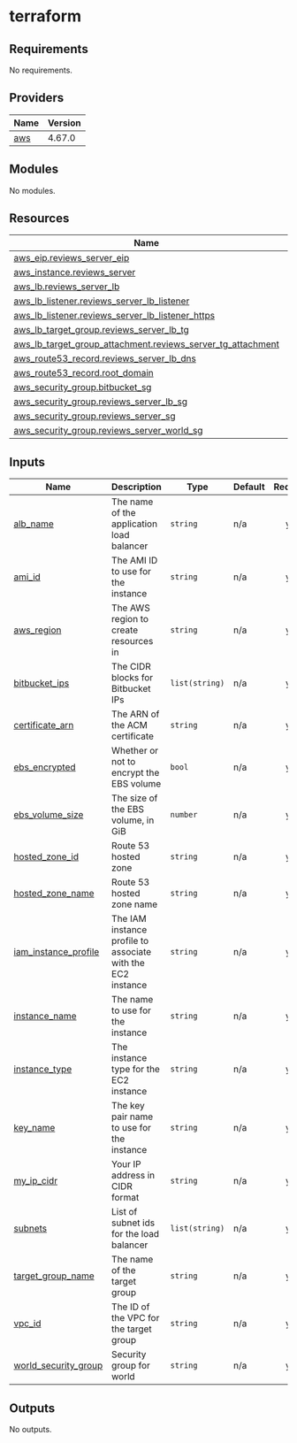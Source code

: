 # terraform

<!-- BEGINNING OF PRE-COMMIT-TERRAFORM DOCS HOOK -->

## Requirements

No requirements.

## Providers

| Name                                             | Version |
| ------------------------------------------------ | ------- |
| <a name="provider_aws"></a> [aws](#provider_aws) | 4.67.0  |

## Modules

No modules.

## Resources

| Name                                                                                                                                                                  | Type     |
| --------------------------------------------------------------------------------------------------------------------------------------------------------------------- | -------- |
| [aws_eip.reviews_server_eip](https://registry.terraform.io/providers/hashicorp/aws/latest/docs/resources/eip)                                                         | resource |
| [aws_instance.reviews_server](https://registry.terraform.io/providers/hashicorp/aws/latest/docs/resources/instance)                                                   | resource |
| [aws_lb.reviews_server_lb](https://registry.terraform.io/providers/hashicorp/aws/latest/docs/resources/lb)                                                            | resource |
| [aws_lb_listener.reviews_server_lb_listener](https://registry.terraform.io/providers/hashicorp/aws/latest/docs/resources/lb_listener)                                 | resource |
| [aws_lb_listener.reviews_server_lb_listener_https](https://registry.terraform.io/providers/hashicorp/aws/latest/docs/resources/lb_listener)                           | resource |
| [aws_lb_target_group.reviews_server_lb_tg](https://registry.terraform.io/providers/hashicorp/aws/latest/docs/resources/lb_target_group)                               | resource |
| [aws_lb_target_group_attachment.reviews_server_tg_attachment](https://registry.terraform.io/providers/hashicorp/aws/latest/docs/resources/lb_target_group_attachment) | resource |
| [aws_route53_record.reviews_server_lb_dns](https://registry.terraform.io/providers/hashicorp/aws/latest/docs/resources/route53_record)                                | resource |
| [aws_route53_record.root_domain](https://registry.terraform.io/providers/hashicorp/aws/latest/docs/resources/route53_record)                                          | resource |
| [aws_security_group.bitbucket_sg](https://registry.terraform.io/providers/hashicorp/aws/latest/docs/resources/security_group)                                         | resource |
| [aws_security_group.reviews_server_lb_sg](https://registry.terraform.io/providers/hashicorp/aws/latest/docs/resources/security_group)                                 | resource |
| [aws_security_group.reviews_server_sg](https://registry.terraform.io/providers/hashicorp/aws/latest/docs/resources/security_group)                                    | resource |
| [aws_security_group.reviews_server_world_sg](https://registry.terraform.io/providers/hashicorp/aws/latest/docs/resources/security_group)                              | resource |

## Inputs

| Name                                                                                          | Description                                                 | Type           | Default | Required |
| --------------------------------------------------------------------------------------------- | ----------------------------------------------------------- | -------------- | ------- | :------: |
| <a name="input_alb_name"></a> [alb_name](#input_alb_name)                                     | The name of the application load balancer                   | `string`       | n/a     |   yes    |
| <a name="input_ami_id"></a> [ami_id](#input_ami_id)                                           | The AMI ID to use for the instance                          | `string`       | n/a     |   yes    |
| <a name="input_aws_region"></a> [aws_region](#input_aws_region)                               | The AWS region to create resources in                       | `string`       | n/a     |   yes    |
| <a name="input_bitbucket_ips"></a> [bitbucket_ips](#input_bitbucket_ips)                      | The CIDR blocks for Bitbucket IPs                           | `list(string)` | n/a     |   yes    |
| <a name="input_certificate_arn"></a> [certificate_arn](#input_certificate_arn)                | The ARN of the ACM certificate                              | `string`       | n/a     |   yes    |
| <a name="input_ebs_encrypted"></a> [ebs_encrypted](#input_ebs_encrypted)                      | Whether or not to encrypt the EBS volume                    | `bool`         | n/a     |   yes    |
| <a name="input_ebs_volume_size"></a> [ebs_volume_size](#input_ebs_volume_size)                | The size of the EBS volume, in GiB                          | `number`       | n/a     |   yes    |
| <a name="input_hosted_zone_id"></a> [hosted_zone_id](#input_hosted_zone_id)                   | Route 53 hosted zone                                        | `string`       | n/a     |   yes    |
| <a name="input_hosted_zone_name"></a> [hosted_zone_name](#input_hosted_zone_name)             | Route 53 hosted zone name                                   | `string`       | n/a     |   yes    |
| <a name="input_iam_instance_profile"></a> [iam_instance_profile](#input_iam_instance_profile) | The IAM instance profile to associate with the EC2 instance | `string`       | n/a     |   yes    |
| <a name="input_instance_name"></a> [instance_name](#input_instance_name)                      | The name to use for the instance                            | `string`       | n/a     |   yes    |
| <a name="input_instance_type"></a> [instance_type](#input_instance_type)                      | The instance type for the EC2 instance                      | `string`       | n/a     |   yes    |
| <a name="input_key_name"></a> [key_name](#input_key_name)                                     | The key pair name to use for the instance                   | `string`       | n/a     |   yes    |
| <a name="input_my_ip_cidr"></a> [my_ip_cidr](#input_my_ip_cidr)                               | Your IP address in CIDR format                              | `string`       | n/a     |   yes    |
| <a name="input_subnets"></a> [subnets](#input_subnets)                                        | List of subnet ids for the load balancer                    | `list(string)` | n/a     |   yes    |
| <a name="input_target_group_name"></a> [target_group_name](#input_target_group_name)          | The name of the target group                                | `string`       | n/a     |   yes    |
| <a name="input_vpc_id"></a> [vpc_id](#input_vpc_id)                                           | The ID of the VPC for the target group                      | `string`       | n/a     |   yes    |
| <a name="input_world_security_group"></a> [world_security_group](#input_world_security_group) | Security group for world                                    | `string`       | n/a     |   yes    |

## Outputs

No outputs.

<!-- END OF PRE-COMMIT-TERRAFORM DOCS HOOK -->

